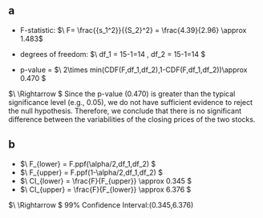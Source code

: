 ## a
- F-statistic:
$\ F= \frac{{s_1^2}}{{S_2}^2} = \frac{4.39}{2.96} \approx 1.483\$

- degrees of freedom:
$\ df_1 = 15-1=14 , df_2 = 15-1=14 \$

- p-value =
$\ 2\times min(CDF(F,df_1,df_2),1-CDF(F,df_1,df_2))\approx 0.470 \$

$\ \Rightarrow \$
Since the p-value (0.470) is greater than the typical significance level (e.g., 0.05), we do not have sufficient evidence to reject the null hypothesis. Therefore, we conclude that there is no significant difference between the variabilities of the closing prices of the two stocks.

## b
- $\ F_{lower} = F.ppf(\alpha/2,df_1,df_2) \$
- $\ F_{upper} = F.ppf(1-\alpha/2,df_1,df_2) \$
- $\ CI_{lower} = \frac{F}{F_{upper}} \approx 0.345 \$
-  $\ CI_{upper} = \frac{F}{F_{lower}} \approx 6.376 \$

$\ \Rightarrow \$
99% Confidence Interval:(0.345,6.376)
